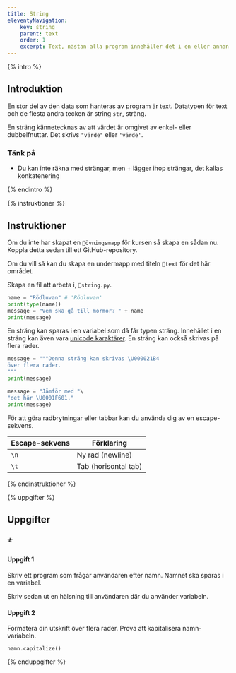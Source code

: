 ```yaml
---
title: String
eleventyNavigation:
    key: string
    parent: text
    order: 1
    excerpt: Text, nästan alla program innehåller det i en eller annan form.
---
```


{% intro %}

## Introduktion

En stor del av den data som hanteras av program är text. Datatypen för text och de flesta andra tecken är string `str`, sträng.

En sträng kännetecknas av att värdet är omgivet av enkel- eller dubbelfnuttar. Det skrivs `"värde"` eller `'värde'`.

### Tänk på

-   Du kan inte räkna med strängar, men + lägger ihop strängar, det kallas konkatenering

{% endintro %}

{% instruktioner %}

## Instruktioner

Om du inte har skapat en `📁övningsmapp` för kursen så skapa en sådan nu.
Koppla detta sedan till ett GitHub-repository.

Om du vill så kan du skapa en undermapp med titeln `📁text` för det här området.

Skapa en fil att arbeta i, `📄string.py`.

```python
name = "Rödluvan" # 'Rödluvan'
print(type(name))
message = "Vem ska gå till mormor? " + name
print(message)
```

En sträng kan sparas i en variabel som då får typen sträng.
Innehållet i en sträng kan även vara [unicode karaktärer](http://unicode.org/charts/).
En sträng kan också skrivas på flera rader.

```python
message = """Denna sträng kan skrivas \U000021B4
över flera rader.
"""
print(message)

message = "Jämför med "\
"det här \U0001F601."
print(message)
```

För att göra radbrytningar eller tabbar kan du använda dig av en escape-sekvens.

| Escape-sekvens | Förklaring           |
| -------------- | -------------------- |
| `\n`           | Ny rad (newline)     |
| `\t`           | Tab (horisontal tab) |

{% endinstruktioner %}

{% uppgifter %}

## Uppgifter

### ⭐

#### Uppgift 1

Skriv ett program som frågar användaren efter namn. Namnet ska sparas i en variabel.

Skriv sedan ut en hälsning till användaren där du använder variabeln.

#### Uppgift 2

Formatera din utskrift över flera rader. Prova att kapitalisera namn-variabeln.

`namn.capitalize()`

{% enduppgifter %}
